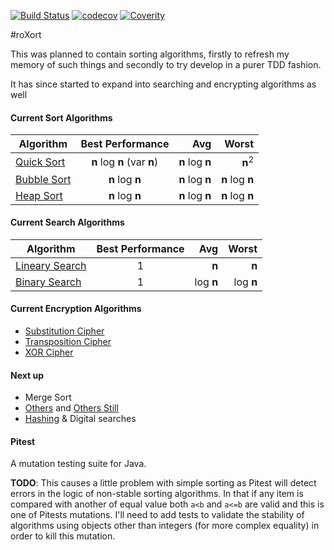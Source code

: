  [![Build Status](https://travis-ci.org/rossdrew/roXort.svg?branch=master)](https://travis-ci.org/rossdrew/roXort) 
 [![codecov](https://codecov.io/gh/rossdrew/roXort/branch/master/graph/badge.svg)](https://codecov.io/gh/rossdrew/roXort) 
 [![Coverity](https://scan.coverity.com/projects/10989/badge.svg)](https://scan.coverity.com/projects/roxort)


#roXort

This was planned to contain sorting algorithms, firstly to refresh my memory of such things and secondly to try develop in a purer TDD fashion.

It has since started to expand into searching and encrypting algorithms as well

#### Current Sort Algorithms

| Algorithm     | Best Performance| Avg     |  Worst  |
| ------------- |:---------------:| -------:|---------:
| [Quick Sort](https://github.com/rossdrew/roXort/blob/master/src/main/java/com/rox/sort/QuickSort.java)    | __n__ log __n__ (var __n__) | __n__ log __n__ | __n__<sup>2</sup> |
| [Bubble Sort](https://github.com/rossdrew/roXort/blob/master/src/main/java/com/rox/sort/BubbleSort.java)   | __n__ log __n__ | __n__ log __n__ | __n__ log __n__ |
| [Heap Sort](https://github.com/rossdrew/roXort/blob/master/src/main/java/com/rox/sort/HeapSort.java)   | __n__ log __n__ | __n__ log __n__ | __n__ log __n__ |

#### Current Search Algorithms

| Algorithm     | Best Performance| Avg     |  Worst  |
| ------------- |:---------------:| -------:|---------:
| [Lineary Search](https://en.wikipedia.org/wiki/Linear_search)    | 1 | __n__ | __n__ |
| [Binary Search](https://en.wikipedia.org/wiki/Binary_search_algorithm)    | 1 | log __n__ | log __n__ |


#### Current Encryption Algorithms

 - [Substitution Cipher](https://en.wikipedia.org/wiki/Substitution_cipher)
 - [Transposition Cipher](https://en.wikipedia.org/wiki/Transposition_cipher)
 - [XOR Cipher](https://en.wikipedia.org/wiki/XOR_cipher)

#### Next up

 - Merge Sort
 - [Others](https://en.wikipedia.org/wiki/Sorting_algorithm) and [Others Still](http://sorting.at/)
 - [Hashing](http://interactivepython.org/runestone/static/pythonds/SortSearch/Hashing.html) & Digital searches
 
#### Pitest

 A mutation testing suite for Java.
 
 __TODO__: This causes a little problem with simple sorting as Pitest will detect errors in the logic of non-stable sorting algorithms.  In that if any item is compared with another of equal value both `a<b` and `a<=b` are valid and this is one of Pitests mutations.  I'll need to add tests to validate the stability of algorithms using objects other than integers (for more complex equality) in order to kill this mutation.

